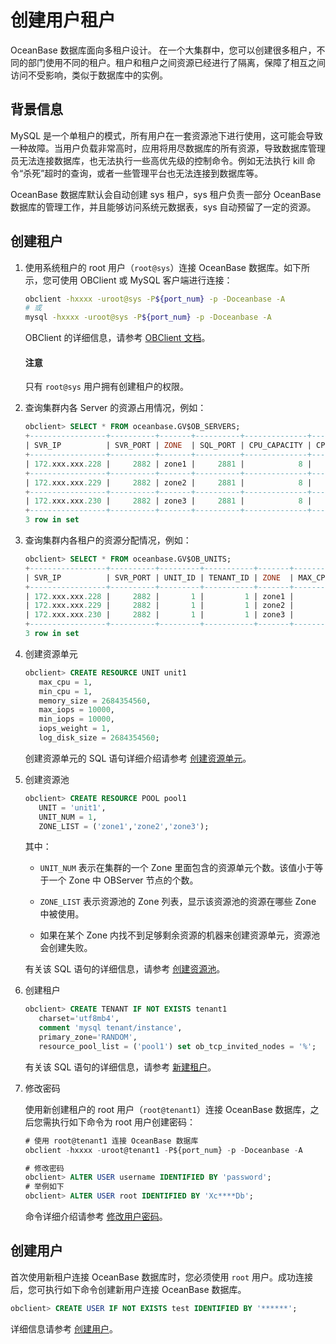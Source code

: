 # 创建用户租户

OceanBase 数据库面向多租户设计。 在一个大集群中，您可以创建很多租户，不同的部门使用不同的租户。租户和租户之间资源已经进行了隔离，保障了相互之间访问不受影响，类似于数据库中的实例。

## 背景信息

MySQL 是一个单租户的模式，所有用户在一套资源池下进行使用，这可能会导致一种故障。当用户负载非常高时，应用将用尽数据库的所有资源，导致数据库管理员无法连接数据库，也无法执行一些高优先级的控制命令。例如无法执行 kill 命令“杀死”超时的查询，或者一些管理平台也无法连接到数据库等。

OceanBase 数据库默认会自动创建 sys 租户，sys 租户负责一部分 OceanBase 数据库的管理工作，并且能够访问系统元数据表，sys 自动预留了一定的资源。

## 创建租户

1. 使用系统租户的 root 用户（`root@sys`）连接 OceanBase 数据库。如下所示，您可使用 OBClient 或 MySQL 客户端进行连接：

   ```bash
   obclient -hxxxx -uroot@sys -P${port_num} -p -Doceanbase -A
   # 或
   mysql -hxxxx -uroot@sys -P${port_num} -p -Doceanbase -A
   ```

   OBClient 的详细信息，请参考 [OBClient 文档](https://github.com/oceanbase/obclient/blob/master/README.md)。

   <main id="notice" type='notice'>
   <h4>注意</h4>
   <p>只有 <code>root@sys</code> 用户拥有创建租户的权限。</p>
   </main>

2. 查询集群内各 Server 的资源占用情况，例如：

   ```sql
   obclient> SELECT * FROM oceanbase.GV$OB_SERVERS;
   +-----------------+----------+-------+----------+--------------+------------------+--------------+------------------+--------------+--------------+-------------------+-------------------+-----------------+--------------------+------------------+-------------------------+--------------+-------------------------+-----------------------+
   | SVR_IP          | SVR_PORT | ZONE  | SQL_PORT | CPU_CAPACITY | CPU_CAPACITY_MAX | CPU_ASSIGNED | CPU_ASSIGNED_MAX | MEM_CAPACITY | MEM_ASSIGNED | LOG_DISK_CAPACITY | LOG_DISK_ASSIGNED | LOG_DISK_IN_USE | DATA_DISK_CAPACITY | DATA_DISK_IN_USE | DATA_DISK_HEALTH_STATUS | MEMORY_LIMIT | DATA_DISK_ABNORMAL_TIME | SSL_CERT_EXPIRED_TIME |
   +-----------------+----------+-------+----------+--------------+------------------+--------------+------------------+--------------+--------------+-------------------+-------------------+-----------------+--------------------+------------------+-------------------------+--------------+-------------------------+-----------------------+
   | 172.xxx.xxx.228 |     2882 | zone1 |     2881 |            8 |                8 |            1 |                1 |  10737418240 |   2684354560 |        5368709120 |        2684354560 |       134217728 |        10737418240 |        83886080  | NORMAL                  |  17179869184 | NULL                    | NULL                  |
   +-----------------+----------+-------+----------+--------------+------------------+--------------+------------------+--------------+--------------+-------------------+-------------------+-----------------+--------------------+------------------+-------------------------+--------------+-------------------------+-----------------------+
   | 172.xxx.xxx.229 |     2882 | zone2 |     2881 |            8 |                8 |            1 |                1 |  10737418240 |   2684354560 |        5368709120 |        2684354560 |       134217728 |        10737418240 |        83886080  | NORMAL                  |  17179869184 | NULL                    | NULL                  |
   +-----------------+----------+-------+----------+--------------+------------------+--------------+------------------+--------------+--------------+-------------------+-------------------+-----------------+--------------------+------------------+-------------------------+--------------+-------------------------+-----------------------+
   | 172.xxx.xxx.230 |     2882 | zone3 |     2881 |            8 |                8 |            1 |                1 |  10737418240 |   2684354560 |        5368709120 |        2684354560 |       134217728 |        10737418240 |        83886080  | NORMAL                  |  17179869184 | NULL                    | NULL                  |
   +-----------------+----------+-------+----------+--------------+------------------+--------------+------------------+--------------+--------------+-------------------+-------------------+-----------------+--------------------+------------------+-------------------------+--------------+-------------------------+-----------------------+
   3 row in set
   ```

3. 查询集群内各租户的资源分配情况，例如：

   ```sql
   obclient> SELECT * FROM oceanbase.GV$OB_UNITS;
   +-----------------+----------+---------+-----------+-------+---------+---------+-------------+----------+----------+-------------+---------------+-----------------+------------------+--------+----------------------------+
   | SVR_IP          | SVR_PORT | UNIT_ID | TENANT_ID | ZONE  | MAX_CPU | MIN_CPU | MEMORY_SIZE | MAX_IOPS | MIN_IOPS | IOPS_WEIGHT | LOG_DISK_SIZE | LOG_DISK_IN_USE | DATA_DISK_IN_USE | STATUS | CREATE_TIME                |
   +-----------------+----------+---------+-----------+-------+---------+---------+-------------+----------+----------+-------------+---------------+-----------------+------------------+--------+----------------------------+
   | 172.xxx.xxx.228 |     2882 |       1 |         1 | zone1 |       1 |       1 |  2684354560 |    10000 |    10000 |           1 |    2684354560 |        85075438 |        83886080  | NORMAL | 2022-11-08 14:24:01.960562 |
   | 172.xxx.xxx.229 |     2882 |       1 |         1 | zone2 |       1 |       1 |  2684354560 |    10000 |    10000 |           1 |    2684354560 |        85075438 |        83886080  | NORMAL | 2022-11-08 14:24:01.960562 |
   | 172.xxx.xxx.230 |     2882 |       1 |         1 | zone3 |       1 |       1 |  2684354560 |    10000 |    10000 |           1 |    2684354560 |        85075438 |        83886080  | NORMAL | 2022-11-08 14:24:01.960562 |
   +-----------------+----------+---------+-----------+-------+---------+---------+-------------+----------+----------+-------------+---------------+-----------------+------------------+--------+----------------------------+
   3 row in set
   ```

4. 创建资源单元

   ```sql
   obclient> CREATE RESOURCE UNIT unit1
      max_cpu = 1,
      min_cpu = 1,
      memory_size = 2684354560,
      max_iops = 10000,
      min_iops = 10000,
      iops_weight = 1,
      log_disk_size = 2684354560;
   ```

   创建资源单元的 SQL 语句详细介绍请参考 [创建资源单元](../3.manage-resources/2.create-a-resource-unit.md)。

5. 创建资源池

   ```sql
   obclient> CREATE RESOURCE POOL pool1
      UNIT = 'unit1',
      UNIT_NUM = 1,
      ZONE_LIST = ('zone1','zone2','zone3');
   ```

   其中：

   * `UNIT_NUM` 表示在集群的一个 Zone 里面包含的资源单元个数。该值小于等于一个 Zone 中 OBServer 节点的个数。

   * `ZONE_LIST` 表示资源池的 Zone 列表，显示该资源池的资源在哪些 Zone 中被使用。

   * 如果在某个 Zone 内找不到足够剩余资源的机器来创建资源单元，资源池会创建失败。

   有关该 SQL 语句的详细信息，请参考 [创建资源池](../3.manage-resources/4.create-a-resource-pool.md)。

6. 创建租户

   ```sql
   obclient> CREATE TENANT IF NOT EXISTS tenant1
      charset='utf8mb4',
      comment 'mysql tenant/instance',
      primary_zone='RANDOM',
      resource_pool_list = ('pool1') set ob_tcp_invited_nodes = '%';
   ```

   有关该 SQL 语句的详细信息，请参考 [新建租户](2.create-a-tenant.md)。

7. 修改密码

   使用新创建租户的 root 用户（`root@tenant1`）连接 OceanBase 数据库，之后您需执行如下命令为 root 用户创建密码：

   ```sql
   # 使用 root@tenant1 连接 OceanBase 数据库
   obclient -hxxxx -uroot@tenant1 -P${port_num} -p -Doceanbase -A
   
   # 修改密码
   obclient> ALTER USER username IDENTIFIED BY 'password';
   # 举例如下
   obclient> ALTER USER root IDENTIFIED BY 'Xc****Db';
   ```

   命令详细介绍请参考 [修改用户密码](9.manage-users-and-permissions/3.mysql-mode/6.change-user-password-of-mysql-mode.md)。

## 创建用户

首次使用新租户连接 OceanBase 数据库时，您必须使用 `root` 用户。成功连接后，您可执行如下命令创建新用户连接 OceanBase 数据库。

```sql
obclient> CREATE USER IF NOT EXISTS test IDENTIFIED BY '******';
```

详细信息请参考 [创建用户](9.manage-users-and-permissions/3.mysql-mode/1.create-user-of-mysql-mode.md)。
